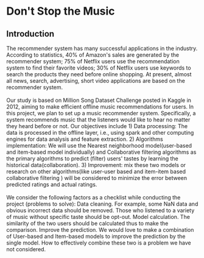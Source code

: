 # 
<h1>Don't Stop the Music</h1>
<h2> Introduction </h2>
 The recommender system has many successful applications in the industry. According to statistics, 40% of Amazon's sales are generated by the recommender system; 75% of Netflix users use the recommendation system to find their favorite videos; 30% of Netflix users use keywords to search the products they need before online shopping. At present, almost all news, search, advertising, short video applications are based on the recommender system.
<br><br>Our study is based on Million Song Dataset Challenge posted in Kaggle in 2012, aiming to make efficient offline music recommendations for users.   In this project, we plan to set up a music recommender system. Specifically, a system recommends music that the listeners would like to hear no matter they heard before or not.  Our objectives include 1) Data processing: The data is processed in the offline layer, i.e., using spark and other computing engines for data analysis and feature extraction. 2) Algorithms implementation: We will use the Nearest neighborhood model(user-based and item-based model individually) and Collaborative filtering algorithms as the primary algorithms to predict (filter) users' tastes by learning the historical data(collaboration). 3) Improvement: mix these two models or research on other algorithms(like user-user based and item-item based collaborative filtering ) will be considered to minimize the error between predicted ratings and actual ratings.  
<br><br>We consider the following factors as a checklist while conducting the project (problems to solve):
Data cleaning. For example, some NaN data and obvious incorrect data should be removed. Those who listened to a variety of music without specific taste should be opt-out.
Model calculation. The similarity of the two users should be calculated thus to make the comparison.
Improve the prediction. We would love to make a combination of User-based and Item-based models to improve the prediction by the single model. How to effectively combine these two is a problem we have not considered.




